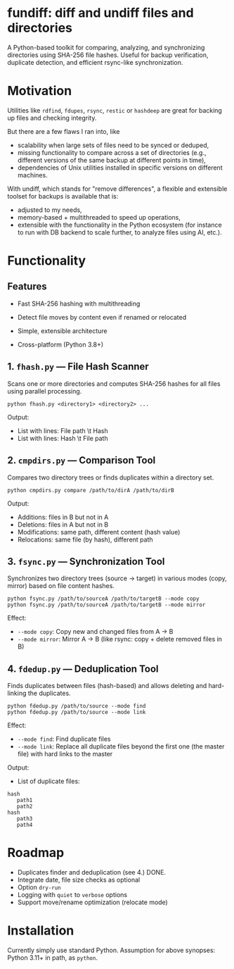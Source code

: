 # fundiff: diff and undiff files and directories

A Python-based toolkit for comparing, analyzing, and synchronizing directories using SHA-256 file hashes. Useful for backup verification, duplicate detection, and efficient rsync-like synchronization.

# Motivation

Utilities like `rdfind`, `fdupes`, `rsync`, `restic` or `hashdeep` are great for backing up files and checking integrity.

But there are a few flaws I ran into, like 

- scalability when large sets of files need to be synced or deduped, 
- missing functionality to compare across a set of directories (e.g., different versions of the same backup at different points in time), 
- dependencies of Unix utilities installed in specific versions on different machines.

With undiff, which stands for "remove differences", a flexible and extensible toolset for backups is available that is:

- adjusted to my needs,
- memory-based + multithreaded to speed up operations,
- extensible with the functionality in the Python ecosystem (for instance to run with DB backend to scale further, to analyze files using AI, etc.).


# Functionality

## Features

- Fast SHA-256 hashing with multithreading

- Detect file moves by content even if renamed or relocated

- Simple, extensible architecture

- Cross-platform (Python 3.8+)


## 1. `fhash.py` — File Hash Scanner
Scans one or more directories and computes SHA-256 hashes for all files using parallel processing.

```
python fhash.py <directory1> <directory2> ...
```

Output:

- List with lines: File path \t Hash
- List with lines: Hash \t File path

## 2. `cmpdirs.py` — Comparison Tool
Compares two directory trees or finds duplicates within a directory set.

```
python cmpdirs.py compare /path/to/dirA /path/to/dirB
```

Output:

- Additions: files in B but not in A
- Deletions: files in A but not in B
- Modifications: same path, different content (hash value)
- Relocations: same file (by hash), different path


## 3. `fsync.py` — Synchronization Tool
Synchronizes two directory trees (source → target) in various modes (copy, mirror) based on file content hashes.

```
python fsync.py /path/to/sourceA /path/to/targetB --mode copy
python fsync.py /path/to/sourceA /path/to/targetB --mode mirror
```

Effect: 

- `--mode copy`: Copy new and changed files from A → B
- `--mode mirror`: Mirror A → B (like rsync: copy + delete removed files in B)


## 4. `fdedup.py` — Deduplication Tool
Finds duplicates between files (hash-based) and allows deleting and hard-linking the duplicates.

```
python fdedup.py /path/to/source --mode find
python fdedup.py /path/to/source --mode link
```

Effect:

- `--mode find`: Find duplicate files
- `--mode link`: Replace all duplicate files beyond the first one (the master file) with hard links to the master

Output:

- List of duplicate files:
```
hash
   path1
   path2
hash
   path3
   path4
```

# Roadmap

- Duplicates finder and deduplication (see 4.) DONE.
- Integrate date, file size checks as optional
- Option `dry-run`
- Logging with `quiet` to `verbose` options
- Support move/rename optimization (relocate mode)

# Installation

Currently simply use standard Python. Assumption for above synopses: Python 3.11+ in path, as `python`.

